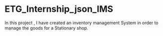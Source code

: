 # ETG_Internship_json_IMS
In this project , I have created an inventory management System in order to manage the goods for a Stationary shop.
